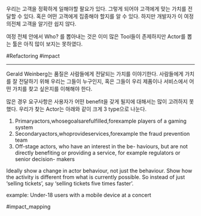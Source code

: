 
우리는 고객을 정확하게 일해야할 팔요가 있다. 그렇게 되어야 고객에게 맞는 가치를 전달할 수 있다. 혹은 어떤 고객에게 집중해야 할지를 알 수 있다. 하지만 개발자가 이 여정의전체 고객을 알기란 쉽지 않다. 

여정 전체 안에서 Who? 를 뽑아내는 것은 이미 많은 Tool들이 존제하지만 Actor를 뽑는 툴은 아직 많이 보지는 못하였다.

#Refactoring #impact

-----

Gerald Weinberg는 품질은 사람들에게 전달되는 가치를 이야기한다. 사람들에게 가치를 잘 전달하기 위해 우리는 그들이 누구인지, 혹은 그들이 우리 제품이나 서비스에서 어떤 가치를 찾고 싶은지를 이해해야 한다. 

많은 경우 요구사항은 사용자가 어떤 benefit을 갖게 될지에 대해서는 많이 고려하지 못했다.  우리가 찾는 Actor는 아래와 같이 크게 3 type으로 나눈다.

1. Primaryactors,whosegoalsarefulfilled,forexample players of a gaming system
2. Secondaryactors,whoprovideservices,forexample the fraud prevention team
3. Off-stage actors, who have an interest in the be- haviours, but are not directly benefiting or providing a service, for example regulators or senior decision- makers

Ideally show a change in actor behaviour, not just the behaviour. Show how the activity is different from what is currently possible. So instead of just ‘selling tickets’, say ‘selling tickets five times faster’.

example: Under-18 users with a mobile device at a concert

#impact_mapping
